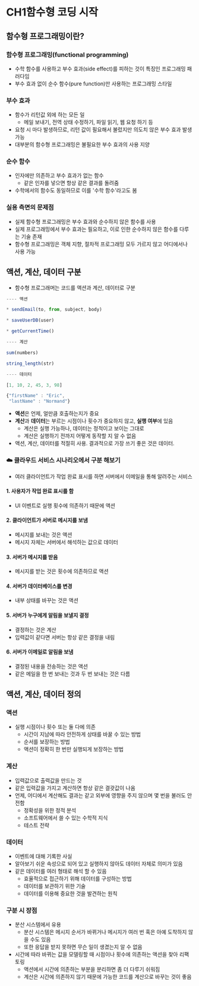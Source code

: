 # CH1함수형 코딩 시작

## 함수형 프로그래밍이란?

### 함수형 프로그래밍(functional programming)

- 수학 함수를 사용하고 부수 효과(side effect)를 피하는 것이 특징인 프로그래밍 패러다임
- 부수 효과 없이 순수 함수(pure function)만 사용하는 프로그래밍 스타일



### 부수 효과

- 함수가 리턴값 외에 하는 모든 일
  - 메일 보내기, 전역 상태 수정하기, 파일 읽기, 웹 요청 하기 등
- 요청 시 마다 발생하므로, 리턴 값이 필요해서 불렀지만 의도치 않은 부수 효과 발생 가능
- 대부분의 함수형 프로그래밍은 불필요한 부수 효과의 사용 지양



### 순수 함수

- 인자에만 의존하고 부수 효과가 없는 함수
  - 같은 인자를 넣으면 항상 같은 결과를 돌려줌
- 수학에서의 함수도 동일하므로 이를 '수학 함수'라고도 봄



### 실용 측면의 문제점

- 실제 함수형 프로그래밍은 부수 효과와 순수하지 않은 함수를 사용
- 실제 프로그래밍에서 부수 효과는 필요하고, 이로 인한 순수하지 않은 함수를 다루는 기술 존재
- 함수형 프로그래밍은 객체 지향, 절차적 프로그래밍 모두 가르지 않고 어디에서나 사용 가능



## 액션, 계산, 데이터 구분

- 함수형 프로그래머는 코드를 액션과 계산, 데이터로 구분

``` javascript
---- 액션

* sendEmail(to, from, subject, body)

* saveUserDB(user)

* getCurrentTime()

---- 계산

sum(numbers)

string_length(str)

---- 데이터

[1, 10, 2, 45, 3, 98]

{"firstName" : "Eric",
 "lastName" : "Normand"}

```

- **액션**은 언제, 얼만큼 호출하는지가 중요
- **계산**과 **데이터**는 부르는 시점이나 횟수가 중요하지 않고, **실행 여부**에 있음
  - 계산은 실행 가능하나, 데이터는 정적이고 보이는 그대로
  - 계산은 실행하기 전까지 어떻게 동작할 지 알 수 없음 
- 액션, 계산, 데이터를 적절히 사용. 결과적으로 가장 쓰기 좋은 것은 데이터.



### ☁️  클라우드 서비스 시나리오에서 구분 해보기

- 여러 클라이언트가 작업 완료 표시를 하면 서버에서 이메일을 통해 알려주는 서비스



#### 1. 사용자가 작업 완료 표시를 함

- UI 이벤트로 실행 횟수에 의존하기 때문에 액션

#### 2. 클라이언트가 서버로 메시지를 보냄

- 메시지를 보내는 것은 액션
- 메시지 자체는 서버에서 해석하는 값으로 데이터

#### 3. 서버가 메시지를 받음

- 메시지를 받는 것은 횟수에 의존하므로 액션

#### 4. 서버가 데이터베이스를 변경

- 내부 상태를 바꾸는 것은 액션

#### 5. 서버가 누구에게 알림을 보낼지 결정

- 결정하는 것은 계산
- 입력값이 같다면 서버는 항상 같은 결정을 내림

#### 6. 서버가 이메일로 알림을 보냄

- 결정된 내용을 전송하는 것은 액션
- 같은 메일을 한 번 보내는 것과 두 번 보내는 것은 다름



## 액션, 계산, 데이터 정의

### 액션

- 실행 시점이나 횟수 또는 둘 다에 의존
  - 시간이 지남에 따라 안전하게 상태를 바꿀 수 있는 방법
  - 순서를 보장하는 방법
  - 액션이 정확히 한 번만 실행되게 보장하는 방법

### 계산

- 입력값으로 출력값을 만드는 것
- 같은 입력값을 가지고 계산하면 항상 같은 결괏값이 나옴
- 언제, 어디에서 계산해도 결과는 같고 외부에 영향을 주지 않으며 몇 번을 불러도 안전함
  - 정확성을 위한 정적 분석
  - 소프트웨어에서 쓸 수 있는 수학적 지식
  - 테스트 전략

### 데이터

- 이벤트에 대해 기록한 사실
- 알아보기 쉬운 속성으로 되어 있고 실행하지 않아도 데이터 자체로 의미가 있음
- 같은 데이터를 여러 형태로 해석 할 수 있음
  - 효율적으로 접근하기 위해 데이터를 구성하는 방법
  - 데이터를 보관하기 위한 기술
  - 데이터를 이용해 중요한 것을 발견하는 원칙

### 구분 시 장점

- 분산 시스템에서 유용
  - 분산 시스템은 메시지 순서가 바뀌거나 메시지가 여러 번 혹은 아예 도착하지 않을 수도 있음
  - 또한 응답을 받지 못하면 무슨 일이 생겼는지 알 수 없음
- 시간에 따라 바뀌는 값을 모델링할 때 시점이나 횟수에 의존하는 액션을 찾아 리팩토링
  - 액션에서 시간에 의존하는 부분을 분리하면 좀 더 다루기 쉬워짐
  - 계산은 시간에 의존하지 않기 때문에 가능한 코드를 계산으로 바꾸는 것이 좋음